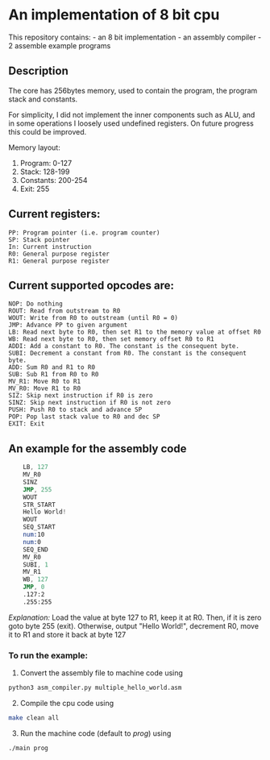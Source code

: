 # An implementation of 8 bit cpu

This repository contains:
	- an 8 bit implementation
	- an assembly compiler
	- 2 assemble example programs

## Description
The core has 256bytes memory, used to contain the program,
the program stack and constants.

For simplicity, I did not implement the inner components such as ALU,
and in some operations I loosely used undefined registers.
On future progress this could be improved.

Memory layout:
1. Program: 0-127
1. Stack: 128-199
1. Constants: 200-254
1. Exit: 255

## Current registers:
	PP: Program pointer (i.e. program counter)
	SP: Stack pointer	
	In: Current instruction
	R0: General purpose register
	R1: General purpose register

## Current supported opcodes are:
	NOP: Do nothing
	ROUT: Read from outstream to R0
	WOUT: Write from R0 to outstream (until R0 = 0)
	JMP: Advance PP to given argument
	LB: Read next byte to R0, then set R1 to the memory value at offset R0
	WB: Read next byte to R0, then set memory offset R0 to R1
	ADDI: Add a constant to R0. The constant is the consequent byte.
	SUBI: Decrement a constant from R0. The constant is the consequent byte.
	ADD: Sum R0 and R1 to R0
	SUB: Sub R1 from R0 to R0
	MV_R1: Move R0 to R1
	MV_R0: Move R1 to R0
	SIZ: Skip next instruction if R0 is zero
	SINZ: Skip next instruction if R0 is not zero
	PUSH: Push R0 to stack and advance SP
	POP: Pop last stack value to R0 and dec SP
	EXIT: Exit


## An example for the assembly code
```asm
 	LB, 127
	MV_R0
	SINZ
	JMP, 255
	WOUT
	STR_START
	Hello World!
	WOUT
	SEQ_START
	num:10
	num:0
	SEQ_END
	MV_R0
	SUBI, 1
	MV_R1
	WB, 127
	JMP, 0
	.127:2
	.255:255
```
*Explanation:* Load the value at byte 127 to R1, keep it at R0. Then, if it is zero goto byte 255 (exit).
Otherwise, output "Hello World!", decrement R0, move it to R1 and store it back at byte 127

### To run the example:
1. Convert the assembly file to machine code using 
```python
python3 asm_compiler.py multiple_hello_world.asm
```
2. Compile the cpu code using
```bash
make clean all
```
3. Run the machine code (default to *prog*) using
```bash
./main prog
```

